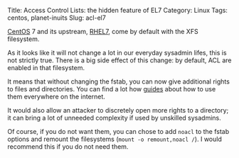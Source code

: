 Title: Access Control Lists: the hidden feature of EL7
Category: Linux
Tags: centos, planet-inuits
Slug: acl-el7

[CentOS][cos] 7 and its upstream, [RHEL7][el7], come by default with the XFS filesystem.

As it looks like it will not change a lot in our everyday sysadmin lifes, this is
not strictly true. There is a big side effect of this change: by default, ACL are enabled
in that filesystem.

It means that without changing the fstab, you can now give additional rights to
files and directories. You can find a lot how [guides](http://linux-training.be/storage/ch03.html) about how
to use them everywhere on the internet.

It would also allow an attacker to discretely open more rights to a directory; it
can bring a lot of unneeded complexity if used by unskilled sysadmins.

Of course, if you do not want them, you can chose to add `noacl` to the fstab options and
remount the filesystems (`mount -o remount,noacl /`). I would recommend this if you
do not need them.

[cos]: http://centos.org
[el7]: https://access.redhat.com/documentation/en-US/Red_Hat_Enterprise_Linux/7/

